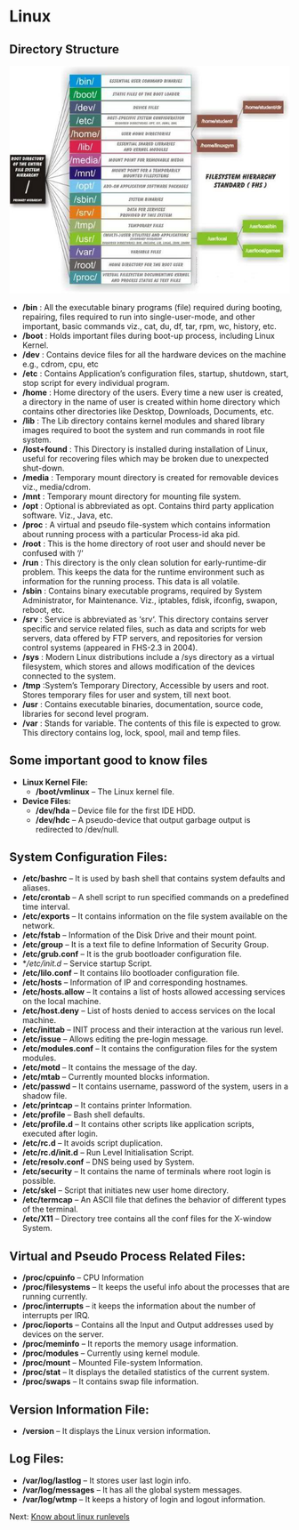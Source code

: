 # Linux

## Directory Structure

![Linux Directory Structure](../images/Linux-Directory-Structure.jpeg)

* **/bin** : All the executable binary programs (file) required during booting, repairing, files required to run into single-user-mode, and other important, basic commands viz., cat, du, df, tar, rpm, wc, history, etc.
* **/boot** : Holds important files during boot-up process, including Linux Kernel.
* **/dev** : Contains device files for all the hardware devices on the machine e.g., cdrom, cpu, etc
* **/etc** : Contains Application’s configuration files, startup, shutdown, start, stop script for every individual program.
* **/home** : Home directory of the users. Every time a new user is created, a directory in the name of user is created within home directory which contains other directories like Desktop, Downloads, Documents, etc.
* **/lib** : The Lib directory contains kernel modules and shared library images required to boot the system and run commands in root file system.
* **/lost+found** : This Directory is installed during installation of Linux, useful for recovering files which may be broken due to unexpected shut-down.
* **/media** : Temporary mount directory is created for removable devices viz., media/cdrom.
* **/mnt** : Temporary mount directory for mounting file system.
* **/opt** : Optional is abbreviated as opt. Contains third party application software. Viz., Java, etc.
* **/proc** : A virtual and pseudo file-system which contains information about running process with a particular Process-id aka pid.
* **/root** : This is the home directory of root user and should never be confused with ‘/‘
* **/run** : This directory is the only clean solution for early-runtime-dir problem. This keeps the data for the runtime environment such as information for the running process. This data is all volatile.
* **/sbin** : Contains binary executable programs, required by System Administrator, for Maintenance. Viz., iptables, fdisk, ifconfig, swapon, reboot, etc.
* **/srv** : Service is abbreviated as ‘srv‘. This directory contains server specific and service related files, such as data and scripts for web servers, data offered by FTP servers, and repositories for version control systems (appeared in FHS-2.3 in 2004).
* **/sys** : Modern Linux distributions include a /sys directory as a virtual filesystem, which stores and allows modification of the devices connected to the system.
* **/tmp** :System’s Temporary Directory, Accessible by users and root. Stores temporary files for user and system, till next boot.
* **/usr** : Contains executable binaries, documentation, source code, libraries for second level program.
* **/var** : Stands for variable. The contents of this file is expected to grow. This directory contains log, lock, spool, mail and temp files.

## Some important good to know files
* **Linux Kernel File:**
	* **/boot/vmlinux** – The Linux kernel file.
* **Device Files:**
	* **/dev/hda** – Device file for the first IDE HDD.
	* **/dev/hdc** – A pseudo-device that output garbage output is redirected to /dev/null.  

## System Configuration Files:
* **/etc/bashrc** – It is used by bash shell that contains system defaults and aliases.
* **/etc/crontab** – A shell script to run specified commands on a predefined time interval.
* **/etc/exports** – It contains information on the file system available on the network.
* **/etc/fstab** – Information of the Disk Drive and their mount point.
* **/etc/group** – It is a text file to define Information of Security Group.
* **/etc/grub.conf** – It is the grub bootloader configuration file.
* **/etc/init.d* – Service startup Script.
* **/etc/lilo.conf** – It contains lilo bootloader configuration file.
* **/etc/hosts** – Information of IP and corresponding hostnames.
* **/etc/hosts.allow** – It contains a list of hosts allowed accessing services on the local machine.
* **/etc/host.deny** – List of hosts denied to access services on the local machine.
* **/etc/inittab** – INIT process and their interaction at the various run level.
* **/etc/issue** – Allows editing the pre-login message.
* **/etc/modules.conf** – It contains the configuration files for the system modules.
* **/etc/motd** – It contains the message of the day.
* **/etc/mtab** – Currently mounted blocks information.
* **/etc/passwd** – It contains username, password of the system, users in a shadow file.
* **/etc/printcap** – It contains printer Information.
* **/etc/profile** – Bash shell defaults.
* **/etc/profile.d** –  It contains other scripts like application scripts, executed after login.
* **/etc/rc.d** – It avoids script duplication.
* **/etc/rc.d/init.d** – Run Level Initialisation Script.
* **/etc/resolv.conf** – DNS being used by System.
* **/etc/security** – It contains the name of terminals where root login is possible.
* **/etc/skel** – Script that initiates new user home directory.
* **/etc/termcap** – An ASCII file that defines the behavior of different types of the terminal.
* **/etc/X11** –  Directory tree contains all the conf files for the X-window System.

## Virtual and Pseudo Process Related Files:
* **/proc/cpuinfo** – CPU Information
* **/proc/filesystems** – It keeps the useful info about the processes that are running currently.
* **/proc/interrupts** – it keeps the information about the number of interrupts per IRQ.
* **/proc/ioports** – Contains all the Input and Output addresses used by devices on the server.
* **/proc/meminfo** –  It reports the memory usage information.
* **/proc/modules** – Currently using kernel module.
* **/proc/mount** – Mounted File-system Information.
* **/proc/stat** –  It displays the detailed statistics of the current system.
* **/proc/swaps** –  It contains swap file information.

## Version Information File:
* **/version** – It displays the Linux version information.

## Log Files:
* **/var/log/lastlog** – It stores user last login info.
* **/var/log/messages** – It has all the global system messages.
* **/var/log/wtmp** – It keeps a history of login and logout information.  

Next: [Know about linux runlevels](runlevels.md)
